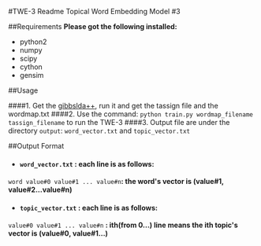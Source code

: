 #TWE-3 Readme
Topical Word Embedding Model #3

##Requirements
**Please got the following installed:**

* python2
* numpy
* scipy
* cython
* gensim
 

##Usage

####1. Get the [gibbslda++](http://gibbslda.sourceforge.net), run it and get the tassign file and the wordmap.txt
####2. Use the command: `python train.py wordmap_filename tassign_filename` to run the TWE-3
####3. Output file are under the directory `output`: `word_vector.txt` and `topic_vector.txt`


##Output Format

* #### `word_vector.txt` : each line is as follows:
`word value#0 value#1 ... value#n`**: the word's vector is (value#1, value#2...value#n)**

* #### `topic_vector.txt` : each line is as follows:
`value#0 value#1 ... value#n` **: ith(from 0...) line means the ith topic's vector is (value#0, value#1...)**
